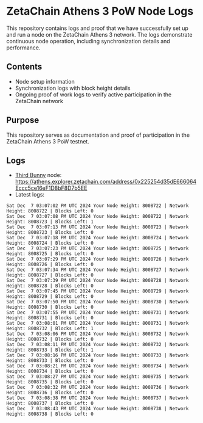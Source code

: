 # ZetaChain Athens 3 PoW Node Logs
This repository contains logs and proof that we have successfully set up and run a node on the ZetaChain Athens 3 network. The logs demonstrate continuous node operation, including synchronization details and performance.

## Contents
- Node setup information
- Synchronization logs with block height details
- Ongoing proof of work logs to verify active participation in the ZetaChain network

## Purpose
This repository serves as documentation and proof of participation in the ZetaChain Athens 3 PoW testnet.

## Logs

- [Third Bunny](https://thirdbunny.xyz/) node: https://athens.explorer.zetachain.com/address/0x225254d35dE666064Eccc5ce16eF1D8bF8D7b5EE
- Latest logs:
```
Sat Dec  7 03:07:02 PM UTC 2024 Your Node Height: 8008722 | Network Height: 8008722 | Blocks Left: 0
Sat Dec  7 03:07:08 PM UTC 2024 Your Node Height: 8008722 | Network Height: 8008723 | Blocks Left: 1
Sat Dec  7 03:07:13 PM UTC 2024 Your Node Height: 8008723 | Network Height: 8008723 | Blocks Left: 0
Sat Dec  7 03:07:18 PM UTC 2024 Your Node Height: 8008724 | Network Height: 8008724 | Blocks Left: 0
Sat Dec  7 03:07:23 PM UTC 2024 Your Node Height: 8008725 | Network Height: 8008725 | Blocks Left: 0
Sat Dec  7 03:07:29 PM UTC 2024 Your Node Height: 8008726 | Network Height: 8008726 | Blocks Left: 0
Sat Dec  7 03:07:34 PM UTC 2024 Your Node Height: 8008727 | Network Height: 8008727 | Blocks Left: 0
Sat Dec  7 03:07:39 PM UTC 2024 Your Node Height: 8008728 | Network Height: 8008728 | Blocks Left: 0
Sat Dec  7 03:07:45 PM UTC 2024 Your Node Height: 8008729 | Network Height: 8008729 | Blocks Left: 0
Sat Dec  7 03:07:50 PM UTC 2024 Your Node Height: 8008730 | Network Height: 8008730 | Blocks Left: 0
Sat Dec  7 03:07:55 PM UTC 2024 Your Node Height: 8008731 | Network Height: 8008731 | Blocks Left: 0
Sat Dec  7 03:08:01 PM UTC 2024 Your Node Height: 8008731 | Network Height: 8008732 | Blocks Left: 1
Sat Dec  7 03:08:06 PM UTC 2024 Your Node Height: 8008732 | Network Height: 8008732 | Blocks Left: 0
Sat Dec  7 03:08:11 PM UTC 2024 Your Node Height: 8008732 | Network Height: 8008733 | Blocks Left: 1
Sat Dec  7 03:08:16 PM UTC 2024 Your Node Height: 8008733 | Network Height: 8008733 | Blocks Left: 0
Sat Dec  7 03:08:21 PM UTC 2024 Your Node Height: 8008734 | Network Height: 8008734 | Blocks Left: 0
Sat Dec  7 03:08:27 PM UTC 2024 Your Node Height: 8008735 | Network Height: 8008735 | Blocks Left: 0
Sat Dec  7 03:08:32 PM UTC 2024 Your Node Height: 8008736 | Network Height: 8008736 | Blocks Left: 0
Sat Dec  7 03:08:38 PM UTC 2024 Your Node Height: 8008737 | Network Height: 8008737 | Blocks Left: 0
Sat Dec  7 03:08:43 PM UTC 2024 Your Node Height: 8008738 | Network Height: 8008738 | Blocks Left: 0
```
